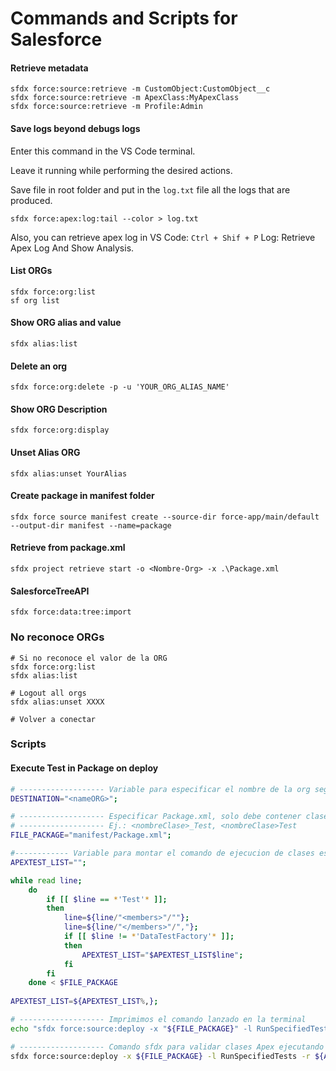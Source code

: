 # Commands and Scripts for Salesforce

#### Retrieve metadata

```shell
sfdx force:source:retrieve -m CustomObject:CustomObject__c
sfdx force:source:retrieve -m ApexClass:MyApexClass
sfdx force:source:retrieve -m Profile:Admin
```

#### Save logs beyond debugs logs

Enter this command in the VS Code terminal.

Leave it running while performing the desired actions.

Save file in root folder and put in the `log.txt` file all the logs that are produced.

```shell
sfdx force:apex:log:tail --color > log.txt
```

Also, you can retrieve apex log in VS Code: `Ctrl + Shif + P` Log: Retrieve Apex Log And Show Analysis.


#### List ORGs

```shell
sfdx force:org:list
sf org list
```

#### Show ORG alias and value

```shell
sfdx alias:list
```

#### Delete an org

```shell
sfdx force:org:delete -p -u 'YOUR_ORG_ALIAS_NAME'
```

#### Show ORG Description

```shell
sfdx force:org:display 
```

#### Unset Alias ORG

```shell
sfdx alias:unset YourAlias
```

#### Create package in manifest folder

```shell
sfdx force source manifest create --source-dir force-app/main/default --output-dir manifest --name=package
```

#### Retrieve from package.xml

```shell
sfdx project retrieve start -o <Nombre-Org> -x .\Package.xml
```

#### SalesforceTreeAPI

```shell
sfdx force:data:tree:import
```

### No reconoce ORGs

```shell
# Si no reconoce el valor de la ORG
sfdx force:org:list
sfdx alias:list

# Logout all orgs
sfdx alias:unset XXXX

# Volver a conectar
```

### Scripts

#### Execute Test in Package on deploy

```sh
# ------------------- Variable para especificar el nombre de la org según VS Code
DESTINATION="<nameORG>";

# ------------------- Especificar Package.xml, solo debe contener clases APEX y nomenclatura para Test.
# ------------------- Ej.: <nombreClase>_Test, <nombreClase>Test
FILE_PACKAGE="manifest/Package.xml";

#------------ Variable para montar el comando de ejecucion de clases especificas del Test
APEXTEST_LIST="";

while read line;
	do
		if [[ $line == *'Test'* ]];
		then
			line=${line/"<members>"/""};
			line=${line/"</members>"/","};
			if [[ $line != *'DataTestFactory'* ]];
			then
				APEXTEST_LIST="$APEXTEST_LIST$line";
			fi
		fi
	done < $FILE_PACKAGE
	
APEXTEST_LIST=${APEXTEST_LIST%,};

# ------------------- Imprimimos el comando lanzado en la terminal
echo "sfdx force:source:deploy -x "${FILE_PACKAGE}" -l RunSpecifiedTests -r "${APEXTEST_LIST}" -c -u "${DESTINATION}" --verbose";

# ------------------- Comando sfdx para validar clases Apex ejecutando Test Especificos
sfdx force:source:deploy -x ${FILE_PACKAGE} -l RunSpecifiedTests -r ${APEXTEST_LIST} -c -u ${DESTINATION} --verbose;
```
